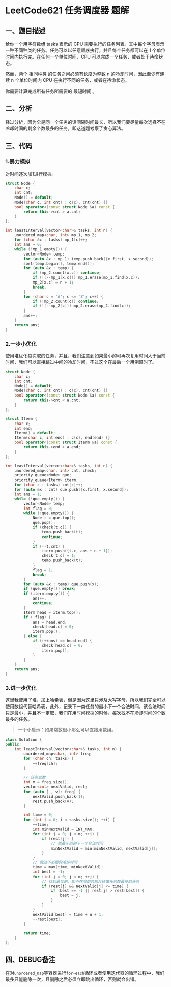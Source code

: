 # LeetCode621 任务调度器 题解

## 一、题目描述

给你一个用字符数组 tasks 表示的 CPU 需要执行的任务列表。其中每个字母表示一种不同种类的任务。任务可以以任意顺序执行，并且每个任务都可以在 1 个单位时间内执行完。在任何一个单位时间，CPU 可以完成一个任务，或者处于待命状态。

然而，两个 相同种类 的任务之间必须有长度为整数 n 的冷却时间，因此至少有连续 n 个单位时间内 CPU 在执行不同的任务，或者在待命状态。

你需要计算完成所有任务所需要的 最短时间 。



## 二、分析

经过分析，因为全是同一个任务的话间隔时间最长，所以我们要尽量每次选择不在冷却时间的剩余个数最多的任务，即这道题考察了贪心算法。



## 三、代码

### 1.暴力模拟

对时间逐次加1进行模拟。

```c++
struct Node {
    char c;
    int cnt;
    Node() = default;
    Node(char c, int cnt) : c(c), cnt(cnt) {}
    bool operator<(const struct Node &a) const {
        return this->cnt > a.cnt;
    }
};

int leastInterval(vector<char>& tasks, int n) {
    unordered_map<char, int> mp_1, mp_2;
    for (char &c : tasks) mp_1[c]++;
    int ans = 0;
    while (!mp_1.empty()) {
        vector<Node> temp;
        for (auto &x : mp_1) temp.push_back({x.first, x.second});
        sort(temp.begin(), temp.end());
        for (auto &x : temp) {
            if (mp_2.count(x.c)) continue;
            if (!(--mp_1[x.c])) mp_1.erase(mp_1.find(x.c));
            mp_2[x.c] = n + 1;
            break;
        }
        for (char c = 'A'; c <= 'Z'; c++) {
            if (!mp_2.count(c)) continue;
            if (!(--mp_2[c])) mp_2.erase(mp_2.find(c));
        }
        ans++;
    }
    return ans;
}
```

### 2.一步小优化

使用堆优化每次取的任务，并且，我们注意到如果最小的可再次复用时间大于当前时间，我们可以直接跳过中间的冷却时间，不过这个在最后一个用例超时了。

```c++
struct Node {
    char c;
    int cnt;
    Node() = default;
    Node(char c, int cnt) : c(c), cnt(cnt) {}
    bool operator<(const struct Node &a) const {
        return this->cnt < a.cnt;
    }
};

struct Iterm {
    char c;
    int end;
    Iterm() = default;
    Iterm(char c, int end) : c(c), end(end) {}
    bool operator<(const struct Iterm &a) const {
        return this->end > a.end;
    }
};

int leastInterval(vector<char>& tasks, int n) {
    unordered_map<char, int> cnt, check;
    priority_queue<Node> que;
    priority_queue<Iterm> iterm;
    for (char c : tasks) cnt[c]++;
    for (auto &x : cnt) que.push({x.first, x.second});
    int ans = 1;
    while (!que.empty()) {
        vector<Node> temp;
        int flag = 0;
        while (!que.empty()) {
            Node t = que.top();
            que.pop();
            if (check[t.c]) {
                temp.push_back(t);
                continue;
            }
            if (--t.cnt) {
                iterm.push({t.c, ans + n + 1});
                check[t.c] = 1;
                temp.push_back(t);
            }
            flag = 1;
            break;
        }
        for (auto &x : temp) que.push(x);
        if (que.empty()) break;
        if (iterm.empty()) {
            ans++;
            continue;
        }
        Iterm head = iterm.top();
        if (!flag) {
            ans = head.end;
            check[head.c] = 0;
            iterm.pop();
        } else {
            if ((++ans) == head.end) {
                check[head.c] = 0;   
                iterm.pop();
            }
        }
    }
    return ans;
}
```

### 3.进一步优化

这里我使用了堆，加上哈希表，但是因为这里只涉及大写字母，所以我们完全可以使用数组代替哈希表，此外，记录下一类任务的最小下一个合法时间，该合法时间只是最小，并且不一定取，我们在用时间模拟的时候，每次找不在冷却时间的个数最多的任务。

> 一个小启示：如果常数很小那么可以直接用数组。

```c++
class Solution {
public:
    int leastInterval(vector<char>& tasks, int n) {
        unordered_map<char, int> freq;
        for (char ch: tasks) {
            ++freq[ch];
        }
        
        // 任务总数
        int m = freq.size();
        vector<int> nextValid, rest;
        for (auto [_, v]: freq) {
            nextValid.push_back(1);
            rest.push_back(v);
        }

        int time = 0;
        for (int i = 0; i < tasks.size(); ++i) {
            ++time;
            int minNextValid = INT_MAX;
            for (int j = 0; j < m; ++j) {
                if (rest[j]) {
                    // 找最小的的下一个合法时间
                    minNextValid = min(minNextValid, nextValid[j]);
                }
            }
            // 跳过不必要的冷却时间
            time = max(time, minNextValid);
            int best = -1;
            for (int j = 0; j < m; ++j) {
                // 找到最佳的，即不在冷却时期且待做任务数最多的任务
                if (rest[j] && nextValid[j] <= time) {
                    if (best == -1 || rest[j] > rest[best]) {
                        best = j;
                    }
                }
            }
            nextValid[best] = time + n + 1;
            --rest[best];
        }

        return time;
    }
};
```





## 四、DEBUG备注

在对`unordered_map`等容器进行`for-each`循环或者使用迭代器的循环过程中，我们最多只能删除一次，且删除之后必须立即跳出循环，否则就会出错。

